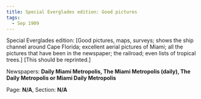 ```yaml
---  
title: Special Everglades edition: Good pictures  
tags:  
  - Sep 1909  
---  
```

  
Special Everglades edition: [Good pictures, maps, surveys; shows the ship channel around Cape Florida; excellent aerial pictures of Miami; all the pictures that have been in the newspaper; the railroad; even lists of tropical trees.] [This should be reprinted.]  
  
Newspapers: **Daily Miami Metropolis, The Miami Metropolis (daily), The Daily Metropolis or Miami Daily Metropolis**  
  
Page: **N/A**, Section: **N/A** 
